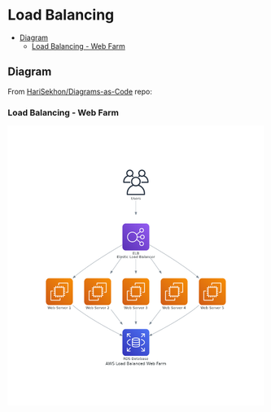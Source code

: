 # Load Balancing

<!-- INDEX_START -->

- [Diagram](#diagram)
  - [Load Balancing - Web Farm](#load-balancing---web-farm)

<!-- INDEX_END -->

## Diagram

From [HariSekhon/Diagrams-as-Code](https://github.com/HariSekhon/Diagrams-as-Code) repo:

### Load Balancing - Web Farm

![](https://github.com/HariSekhon/Diagrams-as-Code/raw/master/images/aws_load_balanced_web_farm.png)
